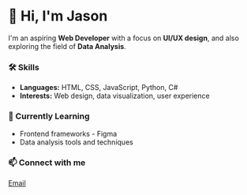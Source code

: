 # 👋 Hi, I'm Jason

I'm an aspiring **Web Developer** with a focus on **UI/UX design**, and also exploring the field of **Data Analysis**.

### 🛠️ Skills
- **Languages:** HTML, CSS, JavaScript, Python, C#
- **Interests:** Web design, data visualization, user experience

### 🌱 Currently Learning
- Frontend frameworks - Figma
- Data analysis tools and techniques

### 📫 Connect with me
[Email](mailto:bagunujason9@gmail.com)

